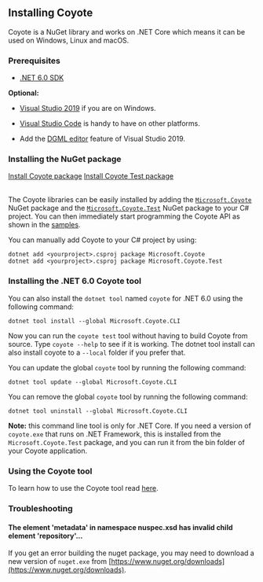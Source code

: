 ## Installing Coyote

Coyote is a NuGet library and works on .NET Core which means it can be used on Windows, Linux and
macOS.

### Prerequisites
- [.NET 6.0 SDK](https://dotnet.microsoft.com/download/dotnet)

**Optional:**

- [Visual Studio 2019](https://docs.microsoft.com/en-us/visualstudio/install/install-visual-studio)
if you are on Windows.

- [Visual Studio Code](https://code.visualstudio.com/Download) is handy to have on other platforms.

- Add the [DGML editor](../how-to/generate-dgml.md) feature of Visual Studio 2019.

### Installing the NuGet package

<div>
<a href="https://www.nuget.org/packages/Microsoft.Coyote/" class="btn btn-primary mt-20 mr-30" target="_blank">Install Coyote package</a>
<a href="https://www.nuget.org/packages/Microsoft.Coyote.Test/" class="btn btn-primary mt-20 mr-30" target="_blank">Install Coyote Test package</a>
<br/>
<br/>
</div>

The Coyote libraries can be easily installed by adding the
[`Microsoft.Coyote`](https://www.nuget.org/packages/Microsoft.Coyote/) NuGet package and the
[`Microsoft.Coyote.Test`](https://www.nuget.org/packages/Microsoft.Coyote.Test/) NuGet package to
your C# project. You can then immediately start programming the Coyote API as shown in the
[samples](https://github.com/microsoft/coyote/tree/main/Samples).

You can manually add Coyote to your C# project by using:

```plain
dotnet add <yourproject>.csproj package Microsoft.Coyote
dotnet add <yourproject>.csproj package Microsoft.Coyote.Test
```

### Installing the .NET 6.0 Coyote tool

You can also install the `dotnet tool` named `coyote` for .NET 6.0 using the following command:

```plain
dotnet tool install --global Microsoft.Coyote.CLI
```

Now you can run the `coyote test` tool without having to build Coyote from source. Type `coyote
--help` to see if it is working. The dotnet tool install can also install coyote to a `--local`
folder if you prefer that.

You can update the global `coyote` tool by running the following command:

```plain
dotnet tool update --global Microsoft.Coyote.CLI
```

You can remove the global `coyote` tool by running the following command:

```plain
dotnet tool uninstall --global Microsoft.Coyote.CLI
```

**Note:** this command line tool is only for .NET Core. If you need a version of `coyote.exe` that
runs on .NET Framework, this is installed from the `Microsoft.Coyote.Test` package, and you can run
it from the bin folder of your Coyote application.

### Using the Coyote tool

To learn how to use the Coyote tool read [here](using-coyote.md).

### Troubleshooting

#### The element 'metadata' in namespace nuspec.xsd has invalid child element 'repository'...

If you get an error building the nuget package, you may need to download
a new version of `nuget.exe` from [https://www.nuget.org/downloads](https://www.nuget.org/downloads).
